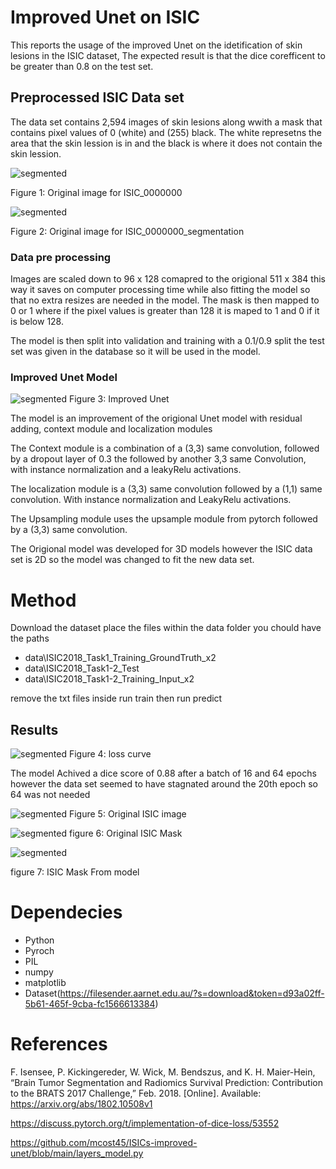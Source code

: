 # Improved Unet on ISIC
This reports the usage of the improved Unet on the idetification of skin lesions in the ISIC dataset, The expected result is that the dice corefficent to be greater than 0.8 on the test set.

## Preprocessed ISIC Data set
The data set contains 2,594 images of skin lesions along wwith a mask that contains pixel values of 0 (white) and (255) black. The white represetns the area that the skin lession is in and the black is where it does not contain the skin lession.

![segmented](ISIC_0000000.jpg)

Figure 1: Original image for ISIC_0000000

![segmented](ISIC_0000000_segmentation.png)

Figure 2: Original image for ISIC_0000000_segmentation

### Data pre processing
Images are scaled down to 96 x 128 comapred to the origional 511 x 384 this way it saves on computer processing time while also fitting the model so that no extra resizes are needed in the model. The mask is then mapped to 0 or 1 where if the pixel values is greater than 128 it is maped to 1 and 0 if it is below 128.

The model is then split into validation and training with a 0.1/0.9 split the test set was given in the database so it will be used in the model.

### Improved Unet Model
![segmented](Model.png)
Figure 3: Improved Unet

The model is an improvement of the origional Unet model with residual adding, context module and localization modules

The Context module is a combination of a (3,3) same convolution, followed by a dropout layer of 0.3 the followed by another 3,3 same Convolution, with instance normalization and a leakyRelu activations.

The localization module is a (3,3) same convolution followed by a (1,1) same convolution. With instance normalization and LeakyRelu activations.

The Upsampling module uses the upsample module from pytorch followed by a (3,3) same convolution.

The Origional model was developed for 3D models however the ISIC data set is 2D so the model was changed to fit the new data set.

# Method
Download the dataset place the files within the data folder you chould have the paths
- data\ISIC2018_Task1_Training_GroundTruth_x2
- data\ISIC2018_Task1-2_Test
- data\ISIC2018_Task1-2_Training_Input_x2

remove the txt files inside run train then run predict

## Results
![segmented](Lossgraph.jpg)
Figure 4: loss curve

The model Achived a dice score of 0.88 after a batch of 16 and 64 epochs however the data set seemed to have stagnated around the 20th epoch so 64 was not needed

![segmented](ISIC_0000001.jpg)
Figure 5: Original ISIC image

![segmented](ISIC_0000001_segmentation.png)
figure 6: Original ISIC Mask

![segmented](ISIC_0000001_segmentation_from_model.png)

figure 7: ISIC Mask From model


# Dependecies 
- Python
- Pyroch
- PIL
- numpy
- matplotlib
- Dataset(https://filesender.aarnet.edu.au/?s=download&token=d93a02ff-5b61-465f-9cba-fc1566613384)


# References 
F. Isensee, P. Kickingereder, W. Wick, M. Bendszus, and K. H. Maier-Hein, “Brain Tumor Segmentation
and Radiomics Survival Prediction: Contribution to the BRATS 2017 Challenge,” Feb. 2018. [Online].
Available: https://arxiv.org/abs/1802.10508v1

https://discuss.pytorch.org/t/implementation-of-dice-loss/53552

https://github.com/mcost45/ISICs-improved-unet/blob/main/layers_model.py
